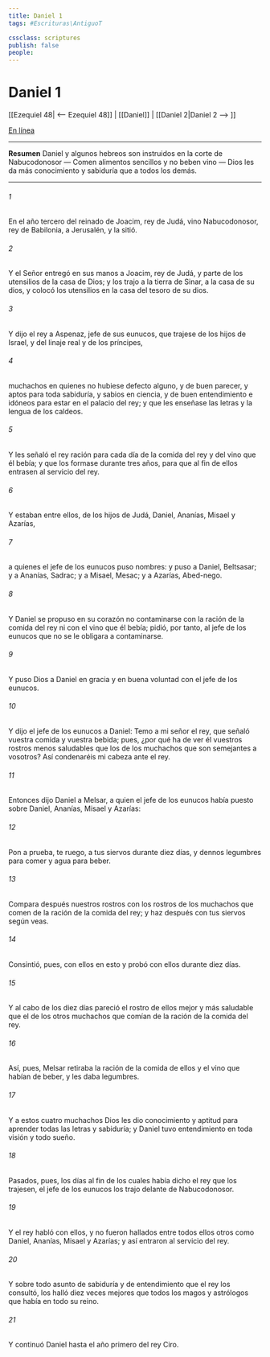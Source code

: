 ```yaml
---
title: Daniel 1
tags: #Escrituras\AntiguoT

cssclass: scriptures
publish: false
people:
---
```


# Daniel 1
[[Ezequiel 48| <-- Ezequiel 48]] | [[Daniel]] | [[Daniel 2|Daniel 2 --> ]]

[En línea](https://churchofjesuschrist.org/study/scriptures/ot/dan/1?lang=spa)

---
__Resumen__
Daniel y algunos hebreos son instruidos en la corte de Nabucodonosor — Comen alimentos sencillos y no beben vino — Dios les da más conocimiento y sabiduría que a todos los demás.

---
###### 1 
En el año tercero del reinado de Joacim, rey de Judá, vino Nabucodonosor, rey de Babilonia, a Jerusalén, y la sitió.

###### 2 
Y el Señor entregó en sus manos a Joacim, rey de Judá, y parte de los utensilios de la casa de Dios; y los trajo a la tierra de Sinar, a la casa de su dios, y colocó los utensilios en la casa del tesoro de su dios.

###### 3 
Y dijo el rey a Aspenaz, jefe de sus eunucos, que trajese de los hijos de Israel, y del linaje real y de los príncipes,

###### 4 
muchachos en quienes no hubiese defecto alguno, y de buen parecer, y aptos para toda sabiduría, y sabios en ciencia, y de buen entendimiento e idóneos para estar en el palacio del rey; y que les enseñase las letras y la lengua de los caldeos.

###### 5 
Y les señaló el rey ración para cada día de la comida del rey y del vino que él bebía; y que los formase durante tres años, para que al fin de ellos entrasen al servicio del rey.

###### 6 
Y estaban entre ellos, de los hijos de Judá, Daniel, Ananías, Misael y Azarías,

###### 7 
a quienes el jefe de los eunucos puso nombres: y puso a Daniel, Beltsasar; y a Ananías, Sadrac; y a Misael, Mesac; y a Azarías, Abed-nego.

###### 8 
Y Daniel se propuso en su corazón no contaminarse con la ración de la comida del rey ni con el vino que él bebía; pidió, por tanto, al jefe de los eunucos que no se le obligara a contaminarse.

###### 9 
Y puso Dios a Daniel en gracia y en buena voluntad con el jefe de los eunucos.

###### 10 
Y dijo el jefe de los eunucos a Daniel: Temo a mi señor el rey, que señaló vuestra comida y vuestra bebida; pues, ¿por qué ha de ver él vuestros rostros menos saludables que los de los muchachos que son semejantes a vosotros? Así condenaréis mi cabeza ante el rey.

###### 11 
Entonces dijo Daniel a Melsar, a quien el jefe de los eunucos había puesto sobre Daniel, Ananías, Misael y Azarías:

###### 12 
Pon a prueba, te ruego, a tus siervos durante diez días, y dennos legumbres para comer y agua para beber.

###### 13 
Compara después nuestros rostros con los rostros de los muchachos que comen de la ración de la comida del rey; y haz después con tus siervos según veas.

###### 14 
Consintió, pues, con ellos en esto y probó con ellos durante diez días.

###### 15 
Y al cabo de los diez días pareció el rostro de ellos mejor y más saludable que el de los otros muchachos que comían de la ración de la comida del rey.

###### 16 
Así, pues, Melsar retiraba la ración de la comida de ellos y el vino que habían de beber, y les daba legumbres.

###### 17 
Y a estos cuatro muchachos Dios les dio conocimiento y aptitud para aprender todas las letras y sabiduría; y Daniel tuvo entendimiento en toda visión y todo sueño.

###### 18 
Pasados, pues, los días al fin de los cuales había dicho el rey que los trajesen, el jefe de los eunucos los trajo delante de Nabucodonosor.

###### 19 
Y el rey habló con ellos, y no fueron hallados entre todos ellos otros como Daniel, Ananías, Misael y Azarías; y así entraron al servicio del rey.

###### 20 
Y sobre todo asunto de sabiduría y de entendimiento que el rey los consultó, los halló diez veces mejores que todos los magos y astrólogos que había en todo su reino.

###### 21 
Y continuó Daniel hasta el año primero del rey Ciro.

